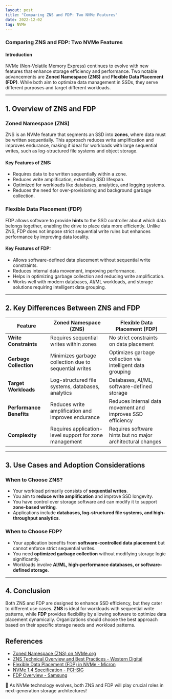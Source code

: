 ```yaml
---
layout: post
title: "Comparing ZNS and FDP: Two NVMe Features"
date: 2022-12-02   
tag: NVMe
---
```


### Comparing ZNS and FDP: Two NVMe Features

#### **Introduction**
NVMe (Non-Volatile Memory Express) continues to evolve with new features that enhance storage efficiency and performance. Two notable advancements are **Zoned Namespace (ZNS)** and **Flexible Data Placement (FDP)**. While both aim to optimize data management in SSDs, they serve different purposes and target different workloads.

---

## **1. Overview of ZNS and FDP**

### **Zoned Namespace (ZNS)**
ZNS is an NVMe feature that segments an SSD into **zones**, where data must be written sequentially. This approach reduces write amplification and improves endurance, making it ideal for workloads with large sequential writes, such as log-structured file systems and object storage.

#### **Key Features of ZNS:**
- Requires data to be written sequentially within a zone.
- Reduces write amplification, extending SSD lifespan.
- Optimized for workloads like databases, analytics, and logging systems.
- Reduces the need for over-provisioning and background garbage collection.

### **Flexible Data Placement (FDP)**
FDP allows software to provide **hints** to the SSD controller about which data belongs together, enabling the drive to place data more efficiently. Unlike ZNS, FDP does not impose strict sequential write rules but enhances performance by improving data locality.

#### **Key Features of FDP:**
- Allows software-defined data placement without sequential write constraints.
- Reduces internal data movement, improving performance.
- Helps in optimizing garbage collection and reducing write amplification.
- Works well with modern databases, AI/ML workloads, and storage solutions requiring intelligent data grouping.

---

## **2. Key Differences Between ZNS and FDP**

| Feature         | Zoned Namespace (ZNS) | Flexible Data Placement (FDP) |
|---------------|---------------------|-----------------------------|
| **Write Constraints** | Requires sequential writes within zones | No strict constraints on data placement |
| **Garbage Collection** | Minimizes garbage collection due to sequential writes | Optimizes garbage collection via intelligent data grouping |
| **Target Workloads** | Log-structured file systems, databases, analytics | Databases, AI/ML, software-defined storage |
| **Performance Benefits** | Reduces write amplification and improves endurance | Reduces internal data movement and improves SSD efficiency |
| **Complexity** | Requires application-level support for zone management | Requires software hints but no major architectural changes |

---

## **3. Use Cases and Adoption Considerations**

### **When to Choose ZNS?**
- Your workload primarily consists of **sequential writes**.
- You aim to **reduce write amplification** and improve SSD longevity.
- You have control over storage software and can modify it to support **zone-based writing**.
- Applications include **databases, log-structured file systems, and high-throughput analytics**.

### **When to Choose FDP?**
- Your application benefits from **software-controlled data placement** but cannot enforce strict sequential writes.
- You need **optimized garbage collection** without modifying storage logic significantly.
- Workloads involve **AI/ML, high-performance databases, or software-defined storage**.

---

## **4. Conclusion**
Both ZNS and FDP are designed to enhance SSD efficiency, but they cater to different use cases. **ZNS** is ideal for workloads with sequential write patterns, while **FDP** provides flexibility by allowing software to optimize data placement dynamically. Organizations should choose the best approach based on their specific storage needs and workload patterns.


## **References**

- [Zoned Namespace (ZNS) on NVMe.org](https://www.nvme.org/technologies/)
- [ZNS Technical Overview and Best Practices - Western Digital](https://www.westerndigital.com/products/technologies/zoned-namespace)
- [Flexible Data Placement (FDP) in NVMe - Micron](https://www.micron.com/products/technologies/nvme)
- [NVMe 1.4 Specification - PCI-SIG](https://pcisig.com/specifications/nvme)
- [FDP Overview - Samsung](https://download.semiconductor.samsung.com/resources/white-paper/getting-started-with-fdp-v4.pdf?chatbot=answer)
  
🚀 As NVMe technology evolves, both ZNS and FDP will play crucial roles in next-generation storage architectures!



